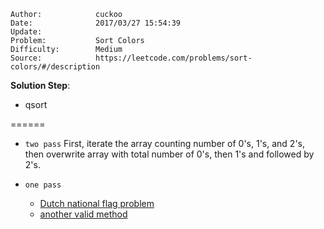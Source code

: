 
    Author:            cuckoo
    Date:              2017/03/27 15:54:39
    Update:            
    Problem:           Sort Colors
    Difficulty:        Medium
    Source:            https://leetcode.com/problems/sort-colors/#/description

__Solution Step__:
 - qsort

======
 - `two pass` First, iterate the array counting number of 0's, 1's, and 2's, then overwrite array with total number of 0's, then 1's and followed by 2's.

 - `one pass`
    - [Dutch national flag problem](https://discuss.leetcode.com/topic/8696/c-solution-in-8-lines-an-instance-of-the-dutch-national-flag-problem-by-edsger-dijkstra)
    - [another valid method](https://discuss.leetcode.com/topic/3228/my-c-solution-with-one-pass-and-o-n-time-and-o-n-space)
